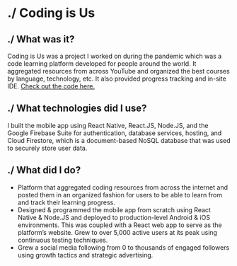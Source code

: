 # ./ Coding is Us

## ./ What was it?

Coding is Us was a project I worked on during the pandemic which was a code learning platform developed for people around the world. It aggregated resources from across YouTube and organized the best courses by language, technology, etc. It also provided progress tracking and in-site IDE. [Check out the code here.](https://github.com/zyadcodes/CodingIsUs)

## ./ What technologies did I use?

I built the mobile app using React Native, React.JS, Node.JS, and the Google Firebase Suite for authentication, database services, hosting, and Cloud Firestore, which is a document-based NoSQL database that was used to securely store user data.

## ./ What did I do?

- Platform that aggregated coding resources from across the internet and posted them in an organized fashion for users to be able to learn from and track their learning progress.
- Designed & programmed the mobile app from scratch using React Native & Node.JS and deployed to production-level Android & iOS environments. This was coupled with a React web app to serve as the platform’s website. Grew to over 5,000 active users at its peak using continuous testing techniques.
- Grew a social media following from 0 to thousands of engaged followers using growth tactics and strategic advertising.
